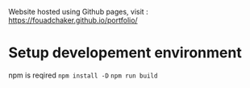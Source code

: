Website hosted using Github pages, visit : https://fouadchaker.github.io/portfolio/

# Setup developement environment
npm is reqired
`npm install -D`
`npm run build`